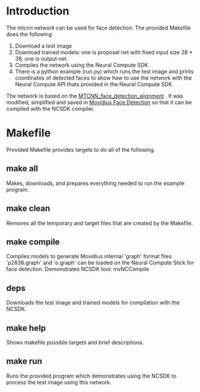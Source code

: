 # Introduction
The mtcnn network can be used for face detection. The provided Makefile does the following
1. Download a test image
2. Download trained models: one is proposal net with fixed input size 28 * 38, one is output net.
3. Compiles the network using the Neural Compute SDK.
4. There is a python example (run.py) which runs the test image and prints coordinates of detected faces to show how to use the network with the Neural Compute API thats provided in the Neural Compute SDK.

The network is based on the [MTCNN_face_detection_alignment](https://github.com/kpzhang93/MTCNN_face_detection_alignment) . It was modified, simplified and saved in [Movidius Face Detection](https://github.com/ihere1/movidius-face) so that it can be compiled with the NCSDK compiler.

# Makefile
Provided Makefile provides targets to do all of the following.

## make all
Makes, downloads, and prepares everything needed to run the example program.

## make clean
Removes all the temporary and target files that are created by the Makefile.

## make compile
Compiles models to generate Movidius internal 'graph' format files. 'p2838.graph' and 'o.graph' can be loaded on the Neural Compute Stick for face detection.  Demonstrates NCSDK tool: mvNCCompile

## deps 
Downloads the test image and trained models for compilation with the NCSDK.

## make help
Shows makefile possible targets and brief descriptions.

## make run
Runs the provided program which demonstrates using the NCSDK to process the test image using this network.
